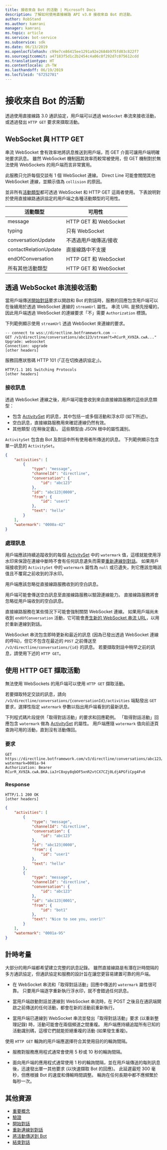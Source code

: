 ```yaml
---
title: 接收來自 Bot 的活動 | Microsoft Docs
description: 了解如何使用直接線路 API v3.0 接收來自 Bot 的活動。
author: RobStand
ms.author: kamrani
manager: kamrani
ms.topic: article
ms.service: bot-service
ms.subservice: sdk
ms.date: 06/13/2019
ms.openlocfilehash: c99e7ce86415ee1291a92e2684b975fd03c822f7
ms.sourcegitcommit: a47183f5d1c2b2454c4a06c0f292d7c075612cdd
ms.translationtype: HT
ms.contentlocale: zh-TW
ms.lasthandoff: 06/19/2019
ms.locfileid: "67252701"
---
```

# <a name="receive-activities-from-the-bot"></a>接收來自 Bot 的活動

透過使用直接線路 3.0 通訊協定，用戶端可以透過 `WebSocket` 串流來接收活動，或透過發出 `HTTP GET` 要求來擷取活動。

## <a name="websocket-vs-http-get"></a>WebSocket 與 HTTP GET

串流 WebSocket 會有效率地將訊息推送到用戶端，而 GET 介面可讓用戶端明確地要求訊息。 雖然 WebSocket 機制因其效率而較常被使用，但 GET 機制對於無法使用 WebSockets 的用戶端而言非常實用。

此服務只允許每個交談有 1 個 WebSocket 連線。 Direct Line 可能會關閉其他 WebSocket 連線，並顯示值為 `collision` 的原因。

並非所有[活動類型](bot-framework-rest-connector-activities.md)都可透過 WebSocket 和 HTTP GET 這兩者使用。 下表說明對於使用直接線路通訊協定的用戶端之各種活動類型的可用性。

| 活動類型 | 可用性 | 
|----|----|
| message | HTTP GET 和 WebSocket |
| typing | 只有 WebSocket |
| conversationUpdate | 不透過用戶端傳送/接收 |
| contactRelationUpdate | 直接線路中不支援 |
| endOfConversation | HTTP GET 和 WebSocket |
| 所有其他活動類型 | HTTP GET 和 WebSocket |

## <a id="connect-via-websocket"></a> 透過 WebSocket 串流接收活動

當用戶端傳送[開始對話](bot-framework-rest-direct-line-3-0-start-conversation.md)要求以開啟和 Bot 的對話時，服務的回應包含用戶端可以在後續用於透過 WebSocket 連線的 `streamUrl` 屬性。 串流 URL 是預先授權的，因此用戶端透過 WebSocket 的連線要求「不」需要 `Authorization` 標頭。

下列範例顯示使用 `streamUrl` 透過 WebSocket 來連線的要求。

```http
-- connect to wss://directline.botframework.com --
GET /v3/directline/conversations/abc123/stream?t=RCurR_XV9ZA.cwA..."
Upgrade: websocket
Connection: upgrade
[other headers]
```

服務回應狀態碼 HTTP 101 (「正在切換通訊協定」)。

```http
HTTP/1.1 101 Switching Protocols
[other headers]
```

### <a name="receive-messages"></a>接收訊息

透過 WebSocket 連線之後，用戶端可能會收到來自直接線路服務的這些訊息類型：

- 包含 [ActivitySet](bot-framework-rest-direct-line-3-0-api-reference.md#activityset-object) 的訊息，其中包括一或多個活動和浮水印 (如下所述)。
- 空白訊息，直接線路服務用來確認連線仍然有效。
- 其他類型 (在稍後定義)。 這些類型由 JSON 根中的屬性識別。

`ActivitySet` 包含由 Bot 及對話中所有使用者所傳送的訊息。 下列範例顯示包含單一訊息的 `ActivitySet`。

```json
{
    "activities": [
        {
            "type": "message",
            "channelId": "directline",
            "conversation": {
                "id": "abc123"
            },
            "id": "abc123|0000",
            "from": {
                "id": "user1"
            },
            "text": "hello"
        }
    ],
    "watermark": "0000a-42"
}
```

### <a name="process-messages"></a>處理訊息

用戶端應該持續追蹤收到的每個 [ActivitySet](bot-framework-rest-direct-line-3-0-api-reference.md#activityset-object) 中的 `watermark` 值，這樣就能使用浮水印來保證在連線中斷時不會有任何訊息遺失而需要[重新連線到對話](bot-framework-rest-direct-line-3-0-reconnect-to-conversation.md)。 如果用戶端接收到的 `ActivitySet` 中的 `watermark` 屬性為 `null` 或已遺失，則它應該忽略該值且不覆寫之前收到的浮水印。

用戶端應該忽略從直接線路服務收到的空白訊息。

用戶端可能會傳送空白訊息至直接線路服務以驗證連線能力。 直接線路服務將會忽略從用戶端收到的空白訊息。

直接線路服務在某些情況下可能會強制關閉 WebSocket 連線。 如果用戶端尚未收到 `endOfConversation` 活動，它可能會[產生新的 WebSocket 串流 URL](bot-framework-rest-direct-line-3-0-reconnect-to-conversation.md)，以用於重新連線到對話。 

WebSocket 串流包含即時更新和最近的訊息 (因為已發出透過 WebSocket 連線的呼叫)，但它不包含在最近的 `POST` 之前傳送至 `/v3/directline/conversations/{id}` 的訊息。 若要擷取對話中稍早之前的訊息，請使用下述的 `HTTP GET`。

## <a id="http-get"></a> 使用 HTTP GET 擷取活動

無法使用 WebSockets 的用戶端可以使用 `HTTP GET` 擷取活動。

若要擷取特定交談的訊息，請向 `/v3/directline/conversations/{conversationId}/activities` 端點發出 `GET` 要求，選擇性指定 `watermark` 參數以指出用戶端看到的最新訊息。 

下列程式碼片段提供「取得對話活動」的要求和回應範例。 「取得對話活動」回應包含 `watermark` 做為 [ActivitySet](bot-framework-rest-direct-line-3-0-api-reference.md#activityset-object) 的屬性。 用戶端應隨 `watermark` 值向前逐頁查詢可用的活動，直到沒有活動傳回。

### <a name="request"></a>要求

```http
GET https://directline.botframework.com/v3/directline/conversations/abc123/activities?watermark=0001a-94
Authorization: Bearer RCurR_XV9ZA.cwA.BKA.iaJrC8xpy8qbOF5xnR2vtCX7CZj0LdjAPGfiCpg4Fv0
```

### <a name="response"></a>Response

```http
HTTP/1.1 200 OK
[other headers]
```

```json
{
    "activities": [
        {
            "type": "message",
            "channelId": "directline",
            "conversation": {
                "id": "abc123"
            },
            "id": "abc123|0000",
            "from": {
                "id": "user1"
            },
            "text": "hello"
        }, 
        {
            "type": "message",
            "channelId": "directline",
            "conversation": {
                "id": "abc123"
            },
            "id": "abc123|0001",
            "from": {
                "id": "bot1"
            },
            "text": "Nice to see you, user1!"
        }
    ],
    "watermark": "0001a-95"
}
```

## <a name="timing-considerations"></a>計時考量

大部分的用戶端都希望建立完整的訊息記錄。 雖然直接線路是有潛在計時間隔的多方通訊協定，但通訊協定和服務的設計旨在讓您更容易建置可靠的用戶端。

- 在 WebSocket 串流和「取得對話活動」回應中傳送的 `watermark` 屬性很可靠。 只要用戶端逐字重新執行浮水印，就不會錯過任何訊息。

- 當用戶端啟動對話並連線到 WebSocket 串流時，在 POST 之後且在通訊端開啟之前傳送的任何活動，都會在新的活動前重新執行。

- 當用戶端已連線到 WebSocket 串流並發出「取得對話活動」要求 (以重新整理記錄) 時，活動可能會在兩個頻道之間重複。 用戶端應持續追蹤所有已知的活動識別碼，這樣它們就能拒絕重複的活動 (如果發生重複)。

使用 `HTTP GET` 輪詢的用戶端應選擇符合其使用目的的輪詢間隔。

- 服務對服務應用程式通常會使用 5 秒或 10 秒的輪詢間隔。

- 面向用戶端的應用程式通常使用 1 秒的輪詢間隔，並在用戶端傳送的每則訊息後，迅速發出單一其他要求 (以快速擷取 Bot 的回應)。 此延遲最短 300 毫秒，但應根據 Bot 的速度和傳輸時間調整。 輪詢在任何長期中都不應頻繁於每秒一次。

## <a name="additional-resources"></a>其他資源

- [重要概念](bot-framework-rest-direct-line-3-0-concepts.md)
- [驗證](bot-framework-rest-direct-line-3-0-authentication.md)
- [開始對話](bot-framework-rest-direct-line-3-0-start-conversation.md)
- [重新連線到對話](bot-framework-rest-direct-line-3-0-reconnect-to-conversation.md)
- [將活動傳送到 Bot](bot-framework-rest-direct-line-3-0-send-activity.md)
- [結束對話](bot-framework-rest-direct-line-3-0-end-conversation.md)
